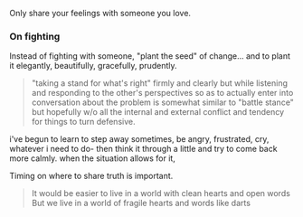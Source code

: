 <!-- TITLE: Wisdom -->
<!-- SUBTITLE: Wise things we're learning from the group -->

Only share your feelings with someone you love.

### On fighting
Instead of fighting with someone, "plant the seed" of change... and to plant it elegantly, beautifully, gracefully, prudently.

> "taking a stand for what's right" firmly and clearly but while listening and responding to the other's perspectives so as to actually enter into conversation about the problem is somewhat similar to "battle stance" but hopefully w/o all the internal and external conflict and tendency for things to turn defensive.

i've begun to learn to step away sometimes, be angry, frustrated, cry, whatever i need to do- then think it through a little and try to come back more calmly. when the situation allows for it, 

Timing on where to share truth is important.

>It would be easier to live in a world with clean hearts and open words
> But we live in a world of fragile hearts and words like darts